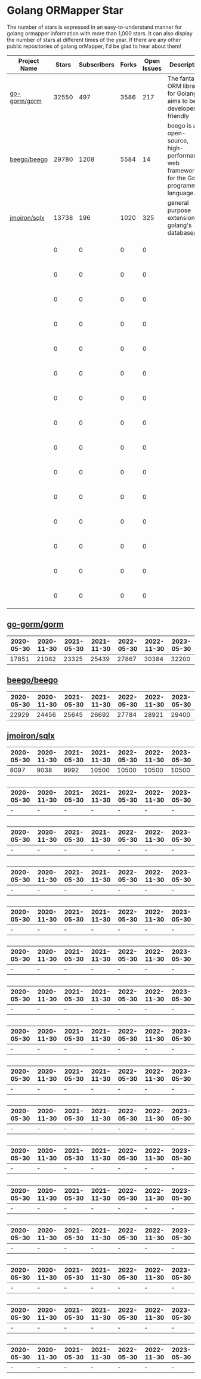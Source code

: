 # Golang ORMapper Star
The number of stars is expressed in an easy-to-understand manner for golang ormapper information with more than 1,000 stars. It can also display the number of stars at different times of the year.
If there are any other public repositories of golang orMapper, I'd be glad to hear about them!

| Project Name | Stars | Subscribers | Forks | Open Issues | Description | Createdate | Last Update |
| ------------ | ----- | ----------- | ----- | ----------- | ----------- | ----------- | ----------- |
| [go-gorm/gorm](https://github.com/go-gorm/gorm) | 32550 | 497 | 3586 | 217 | The fantastic ORM library for Golang, aims to be developer friendly | 2013-10-25 08:31:38 | 2023-05-30 13:50:41 |
| [beego/beego](https://github.com/beego/beego) | 29780 | 1208 | 5584 | 14 | beego is an open-source, high-performance web framework for the Go programming language. | 2012-02-29 02:32:08 | 2023-05-30 09:19:41 |
| [jmoiron/sqlx](https://github.com/jmoiron/sqlx) | 13738 | 196 | 1020 | 325 | general purpose extensions to golang's database/sql | 2013-01-28 19:40:00 | 2023-05-30 14:18:28 |
| []() | 0 | 0 | 0 | 0 |  | 0001-01-01 00:00:00 | 0001-01-01 00:00:00 |
| []() | 0 | 0 | 0 | 0 |  | 0001-01-01 00:00:00 | 0001-01-01 00:00:00 |
| []() | 0 | 0 | 0 | 0 |  | 0001-01-01 00:00:00 | 0001-01-01 00:00:00 |
| []() | 0 | 0 | 0 | 0 |  | 0001-01-01 00:00:00 | 0001-01-01 00:00:00 |
| []() | 0 | 0 | 0 | 0 |  | 0001-01-01 00:00:00 | 0001-01-01 00:00:00 |
| []() | 0 | 0 | 0 | 0 |  | 0001-01-01 00:00:00 | 0001-01-01 00:00:00 |
| []() | 0 | 0 | 0 | 0 |  | 0001-01-01 00:00:00 | 0001-01-01 00:00:00 |
| []() | 0 | 0 | 0 | 0 |  | 0001-01-01 00:00:00 | 0001-01-01 00:00:00 |
| []() | 0 | 0 | 0 | 0 |  | 0001-01-01 00:00:00 | 0001-01-01 00:00:00 |
| []() | 0 | 0 | 0 | 0 |  | 0001-01-01 00:00:00 | 0001-01-01 00:00:00 |
| []() | 0 | 0 | 0 | 0 |  | 0001-01-01 00:00:00 | 0001-01-01 00:00:00 |
| []() | 0 | 0 | 0 | 0 |  | 0001-01-01 00:00:00 | 0001-01-01 00:00:00 |
| []() | 0 | 0 | 0 | 0 |  | 0001-01-01 00:00:00 | 0001-01-01 00:00:00 |
| []() | 0 | 0 | 0 | 0 |  | 0001-01-01 00:00:00 | 0001-01-01 00:00:00 |
| []() | 0 | 0 | 0 | 0 |  | 0001-01-01 00:00:00 | 0001-01-01 00:00:00 |
## [go-gorm/gorm](https://github.com/go-gorm/gorm)
| 2020-05-30 | 2020-11-30 | 2021-05-30 | 2021-11-30 | 2022-05-30 | 2022-11-30 | 2023-05-30 |
| --- | --- | --- | --- | --- | --- | --- |
| 17851 | 21082 | 23325 | 25439 | 27867 | 30384 | 32200 |
## [beego/beego](https://github.com/beego/beego)
| 2020-05-30 | 2020-11-30 | 2021-05-30 | 2021-11-30 | 2022-05-30 | 2022-11-30 | 2023-05-30 |
| --- | --- | --- | --- | --- | --- | --- |
| 22929 | 24456 | 25645 | 26692 | 27784 | 28921 | 29400 |
## [jmoiron/sqlx](https://github.com/jmoiron/sqlx)
| 2020-05-30 | 2020-11-30 | 2021-05-30 | 2021-11-30 | 2022-05-30 | 2022-11-30 | 2023-05-30 |
| --- | --- | --- | --- | --- | --- | --- |
| 8097 | 9038 | 9992 | 10500 | 10500 | 10500 | 10500 |
## []()
| 2020-05-30 | 2020-11-30 | 2021-05-30 | 2021-11-30 | 2022-05-30 | 2022-11-30 | 2023-05-30 |
| --- | --- | --- | --- | --- | --- | --- |
| - | - | - | - | - | - | - |
## []()
| 2020-05-30 | 2020-11-30 | 2021-05-30 | 2021-11-30 | 2022-05-30 | 2022-11-30 | 2023-05-30 |
| --- | --- | --- | --- | --- | --- | --- |
| - | - | - | - | - | - | - |
## []()
| 2020-05-30 | 2020-11-30 | 2021-05-30 | 2021-11-30 | 2022-05-30 | 2022-11-30 | 2023-05-30 |
| --- | --- | --- | --- | --- | --- | --- |
| - | - | - | - | - | - | - |
## []()
| 2020-05-30 | 2020-11-30 | 2021-05-30 | 2021-11-30 | 2022-05-30 | 2022-11-30 | 2023-05-30 |
| --- | --- | --- | --- | --- | --- | --- |
| - | - | - | - | - | - | - |
## []()
| 2020-05-30 | 2020-11-30 | 2021-05-30 | 2021-11-30 | 2022-05-30 | 2022-11-30 | 2023-05-30 |
| --- | --- | --- | --- | --- | --- | --- |
| - | - | - | - | - | - | - |
## []()
| 2020-05-30 | 2020-11-30 | 2021-05-30 | 2021-11-30 | 2022-05-30 | 2022-11-30 | 2023-05-30 |
| --- | --- | --- | --- | --- | --- | --- |
| - | - | - | - | - | - | - |
## []()
| 2020-05-30 | 2020-11-30 | 2021-05-30 | 2021-11-30 | 2022-05-30 | 2022-11-30 | 2023-05-30 |
| --- | --- | --- | --- | --- | --- | --- |
| - | - | - | - | - | - | - |
## []()
| 2020-05-30 | 2020-11-30 | 2021-05-30 | 2021-11-30 | 2022-05-30 | 2022-11-30 | 2023-05-30 |
| --- | --- | --- | --- | --- | --- | --- |
| - | - | - | - | - | - | - |
## []()
| 2020-05-30 | 2020-11-30 | 2021-05-30 | 2021-11-30 | 2022-05-30 | 2022-11-30 | 2023-05-30 |
| --- | --- | --- | --- | --- | --- | --- |
| - | - | - | - | - | - | - |
## []()
| 2020-05-30 | 2020-11-30 | 2021-05-30 | 2021-11-30 | 2022-05-30 | 2022-11-30 | 2023-05-30 |
| --- | --- | --- | --- | --- | --- | --- |
| - | - | - | - | - | - | - |
## []()
| 2020-05-30 | 2020-11-30 | 2021-05-30 | 2021-11-30 | 2022-05-30 | 2022-11-30 | 2023-05-30 |
| --- | --- | --- | --- | --- | --- | --- |
| - | - | - | - | - | - | - |
## []()
| 2020-05-30 | 2020-11-30 | 2021-05-30 | 2021-11-30 | 2022-05-30 | 2022-11-30 | 2023-05-30 |
| --- | --- | --- | --- | --- | --- | --- |
| - | - | - | - | - | - | - |
## []()
| 2020-05-30 | 2020-11-30 | 2021-05-30 | 2021-11-30 | 2022-05-30 | 2022-11-30 | 2023-05-30 |
| --- | --- | --- | --- | --- | --- | --- |
| - | - | - | - | - | - | - |
## []()
| 2020-05-30 | 2020-11-30 | 2021-05-30 | 2021-11-30 | 2022-05-30 | 2022-11-30 | 2023-05-30 |
| --- | --- | --- | --- | --- | --- | --- |
| - | - | - | - | - | - | - |
## []()
| 2020-05-30 | 2020-11-30 | 2021-05-30 | 2021-11-30 | 2022-05-30 | 2022-11-30 | 2023-05-30 |
| --- | --- | --- | --- | --- | --- | --- |
| - | - | - | - | - | - | - |
